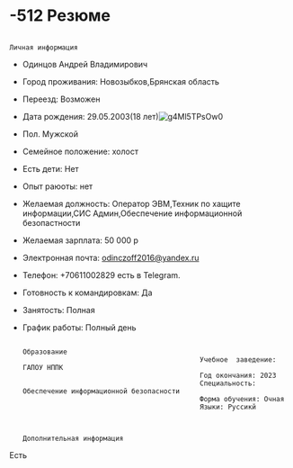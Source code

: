 # -512 Резюме
                                                                               Личная информация
- Одинцов Андрей Владимирович
- Город проживания: Новозыбков,Брянская область
- Переезд: Возможен
- Дата рождения: 29.05.2003(18 лет)![g4Ml5TPsOw0](https://user-images.githubusercontent.com/93982543/143673334-f98f1000-136f-4797-b4f4-2fe2d79fd986.jpg)

- Пол. Мужской 
- Семейное положение: холост
- Есть дети: Нет
- Опыт раюоты: нет
- Желаемая должность: Оператор ЭВМ,Техник по хащите информации,СИС Админ,Обеспечение информационной безопастности
- Желаемая зарплата: 50 000 р
- Электронная почта: odinczoff2016@yandex.ru
- Телефон: +70611002829 есть в Telegram.
- Готовность к командировкам: Да 
- Занятость: Полная
- График работы: Полный день

                                                                                 Образование
                                                  Учебное  заведение: ГАПОУ НППК
                                                  Год окончания: 2023
                                                  Специальность: Обеспечение информационной безопасности
                                                  Форма обучения: Очная
                                                  Языки: Руссикй
                                                  
                                                  
                                                                          Дополнительная информация
Есть                                                                          
 

